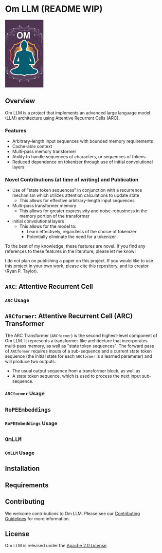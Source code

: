 # Om LLM (README WIP)

<img src="om_llm.jpg" alt="Om LLM Logo" width="25%" height="25%">

## Overview

Om LLM is a project that implements an advanced large language model (LLM) architecture using Attentive Recurrent Cells (ARC).

### Features

- Arbitrary-length input sequences with bounded memory requirements
- Cache-able context
- Multi-pass memory transformer
- Ability to handle sequences of characters, or sequences of tokens
- Reduced dependence on tokenizer through use of initial convolutional layers

### Novel Contributions (at time of writing) and Publication

- Use of "state token sequences" in conjunction with a recurrence mechanism which utilizes attention calculations to update state
  - This allows for effective arbitrary-length input sequences
- Multi-pass transformer memory
  - This allows for greater expressivity and noise-robustness in the memory portion of the transformer
- Initial convolutional layers
  - This allows for the model to:
    - Learn effectively, regardless of the choice of tokenizer
    - Potentially eliminate the need for a tokenizer

To the best of my knowledge, these features are novel. If you find any references to these features in the literature, please let me know!

I do not plan on publishing a paper on this project. If you would like to use this project in your own work, please cite this repository, and its creator (Ryan P. Taylor).

## `ARC`: Attentive Recurrent Cell

### `ARC` Usage

## `ARCformer`: Attentive Recurrent Cell (ARC) Transformer

The ARC Transformer (`ARCformer`) is the second highest-level component of Om LLM. It represents a transformer-like architecture that incorporates multi-pass memory, as well as "state token sequences". The forward pass of `ARCformer` requires inputs of a sub-sequence and a current state token sequence (the initial state for each `ARCformer` is a learned parameter) and will produce two outputs:

- The usual output sequence from a transformer block, as well as
- A state token sequence, which is used to process the next input sub-sequence.

### `ARCformer` Usage

## `RoPEEmbeddings`

### `RoPEEmbeddings` Usage

## `OmLLM`

### `OmLLM` Usage

## Installation

## Requirements

## Contributing

We welcome contributions to Om LLM. Please see our [Contributing Guidelines](CONTRIBUTING.md) for more information.

## License

Om LLM is released under the [Apache 2.0 License](LICENSE).
